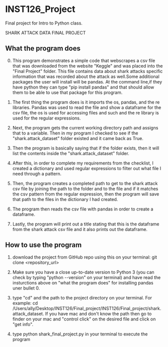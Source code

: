 # INST126_Project
Final project for Intro to Python class.

SHARK ATTACK DATA FINAL PROJECT


What the program does
---------------------------------------------------------------------------------------------------------------------------------------------

0. This program demonstrates a simple code that webscrapes a csv file that was downloaded from the website 
"Keggle" and was placed into the "Final Project" folder. This file contains data about shark attacks specific information that was 
recorded about the attack as well.Some additional packages the user will install will be pandas. At the command line,if they have python 
they can type "pip install pandas" and that should allow them to be able to use that package for this program. 

1. The first thing the program does is it imports the os, pandas, and the re libraries.
Pandas was used to read the file and show a dataframe for the csv file, the os is used 
for accessing files and such and the re library is used for the regular expressions.

2. Next, the program gets the current working directory path and assigns that to a variable.
Then in my program I checked to see if the "shark.attack_dataset" folder existed and it
came back as True. 

3. Then the program is basically saying that if the folder exists, then it will list the contents
inside the "shark.attack_dataset" folder.

4. After this, in order to complete my requirements from the checklist, I created a dictionary and 
used regular expressions to filter out what file I need through a pattern.

5. Then, the program creates a completed path to get to the shark attack csv file by joining the path to the folder and to the file and if it matches 
the csv pattern from the regular expression, then the program will save that path to the files in the dictionary I had created.

6. The program then reads the csv file with pandas in order to create a dataframe.

7. Lastly, the program will print out a title stating that this is the dataframe from the shark attack csv file and it also prints out the dataframe.







How to use the program
---------------------------------------------------------------------------------------------------------------------------------------------
1. download the project from GitHub repo using this on your terminal:
git clone <repository_url>

2. Make sure you have a close up-to-date version to Python 3 (you can check by typing "python --version" on your terminal) and have read the insturctions above on 
"what the program does" for installing pandas uner bullet 0.

3. type "cd" and the path to the project directory on your terminal. For example:
cd /Users/ally/Desktop/INST126/Final_project/INST126/Final_project/shark.attack_dataset. If you have mac and don't know the path
then go to finder on your mac and "control click" on the desired file and click on "get info".

4. type python shark_final_project.py in your terminal to execute the program

